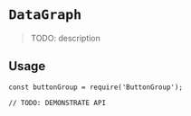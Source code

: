 # `DataGraph`

> TODO: description

## Usage

```
const buttonGroup = require('ButtonGroup');

// TODO: DEMONSTRATE API
```

